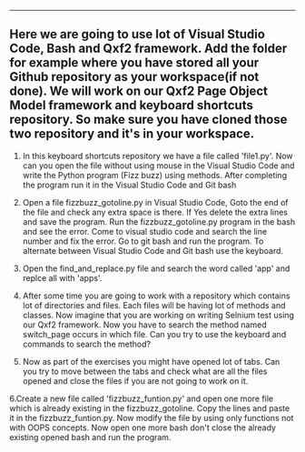 ---------------------------------------------------------------------------------------
Here we are going to use lot of Visual Studio Code, Bash and Qxf2 framework. Add the folder for example where you have stored all your Github repository as your workspace(if not done). We will work on our Qxf2 Page Object Model framework and keyboard shortcuts repository. So make sure you have cloned those two repository and it's in your workspace.
----------------------------------------------------------------------------------------

1. In this keyboard shortcuts repository we have a file called 'file1.py'. Now can you open the file without using mouse in the Visual Studio Code and write the Python program (Fizz buzz) using methods. After completing the program run it in the Visual Studio Code and Git bash

2. Open a file fizzbuzz_gotoline.py in Visual Studio Code, Goto the end of the file and check any extra space is there. If Yes delete the extra lines and save the program. Run the fizzbuzz_gotoline.py program in the bash and see the error. Come to visual studio code and search the line number and fix the error. Go to git bash and run the program. To alternate between Visual Studio Code and Git bash use the keyboard.

3. Open the find_and_replace.py file and search the word called 'app' and replce all with 'apps'.

4. After some time you are going to work with a repository which contains lot of directories and files. Each files will be having lot of methods and classes. Now imagine that you are working on writing Selnium test using our Qxf2 framework. Now you have to search the method named switch_page occurs in which file. Can you try to use the keyboard and commands to search the method?

5. Now as part of the exercises you might have opened lot of tabs. Can you try to move between the tabs and check what are all the files opened and close the files if you are not going to work on it.

6.Create a new file called 'fizzbuzz_funtion.py' and open one more file which is already existing in the fizzbuzz_gotoline. Copy the lines and paste it in the fizzbuzz_funtion.py. Now modify the file by using only functions not with OOPS concepts. Now open one more bash don't close the already existing opened bash and run the program.